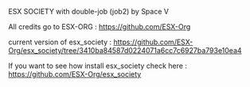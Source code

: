 ESX SOCIETY with double-job (job2) by Space V

All credits go to ESX-ORG : https://github.com/ESX-Org

current version of esx_society : https://github.com/ESX-Org/esx_society/tree/3410ba84587d0224071a6cc7c6927ba793e10ea4

If you want to see how install esx_society check here : https://github.com/ESX-Org/esx_society
